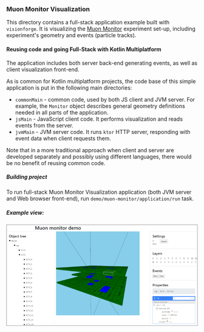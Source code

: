 
### Muon Monitor Visualization

This directory contains a full-stack application example built with `visionforge`.
It is visualizing the 
[Muon Monitor](http://npm.mipt.ru/projects/physics.html#mounMonitor) experiment set-up,
including experiment's geometry and events (particle tracks).

#### Reusing code and going Full-Stack with Kotlin Multiplatform

The application includes both server back-end generating events, as well as client 
visualization front-end.

As is common for Kotlin multiplatform projects, the code base of this simple application 
is put in the following main directories:
* `commonMain` - common code, used by both JS client and JVM server. For example, the `Monitor`
object describes general geometry definitions needed in all parts of the application.
* `jsMain` - JavaScript client code. It performs visualization and reads events from the server.  
* `jvmMain` - JVM server code. It runs `ktor` HTTP server, responding with event data when
client requests them.

Note that in a more traditional approach when client and server are developed separately
and possibly using different languages, there would be no benefit of reusing common code. 

##### Building project

To run full-stack Muon Monitor Visualization application (both JVM server and Web browser front-end), 
run `demo/muon-monitor/application/run` task.

##### Example view:

![](../../doc/resources/muon-monitor.png)

